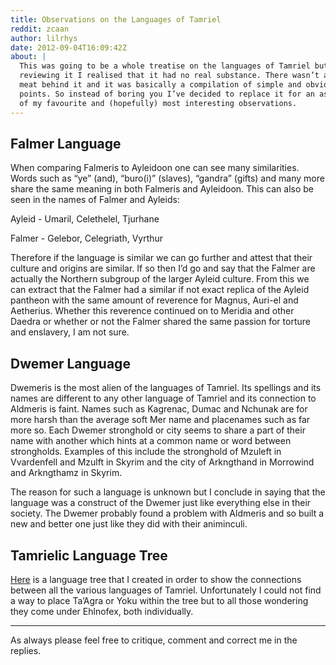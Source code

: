 ```yaml
---
title: Observations on the Languages of Tamriel
reddit: zcaan
author: lilrhys
date: 2012-09-04T16:09:42Z
about: |
  This was going to be a whole treatise on the languages of Tamriel but after
  reviewing it I realised that it had no real substance. There wasn’t any real
  meat behind it and it was basically a compilation of simple and obvious
  points. So instead of boring you I’ve decided to replace it for an assortment
  of my favourite and (hopefully) most interesting observations.
---
```



## Falmer Language

When comparing Falmeris to Ayleidoon one can see many similarities. Words such
as “ye” (and), “buro(i)” (slaves), “gandra” (gifts) and many more share the same
meaning in both Falmeris and Ayleidoon. This can also be seen in the names of
Falmer and Ayleids:

Ayleid - Umaril, Celethelel, Tjurhane

Falmer - Gelebor, Celegriath, Vyrthur

Therefore if the language is similar we can go further and attest that their
culture and origins are similar. If so then I’d go and say that the Falmer are
actually the Northern subgroup of the larger Ayleid culture. From this we can
extract that the Falmer had a similar if not exact replica of the Ayleid
pantheon with the same amount of reverence for Magnus, Auri-el and Aetherius.
Whether this reverence continued on to Meridia and other Daedra or whether or
not the Falmer shared the same passion for torture and enslavery, I am not sure.

## Dwemer Language

Dwemeris is the most alien of the languages of Tamriel. Its spellings and its
names are different to any other language of Tamriel and its connection to
Aldmeris is faint. Names such as Kagrenac, Dumac and Nchunak are for more harsh
than the average soft Mer name and placenames such as far more so. Each Dwemer
stronghold or city seems to share a part of their name with another which hints
at a common name or word between strongholds. Examples of this include the
stronghold of Mzuleft in Vvardenfell and Mzulft in Skyrim and the city of
Arkngthand in Morrowind and Arkngthamz in Skyrim.

The reason for such a language is unknown but I conclude in saying that the
language was a construct of the Dwemer just like everything else in their
society. The Dwemer probably found a problem with Aldmeris and so built a new
and better one just like they did with their animinculi.

## Tamrielic Language Tree

[Here][0] is a language tree that I created in order to show the connections
between all the various languages of Tamriel. Unfortunately I could not find a
way to place Ta’Agra or Yoku within the tree but to all those wondering they
come under Ehlnofex, both individually.

----

As always please feel free to critique, comment and correct me in the replies.

[0]: https://notepad.cc/share/JFjWzEVk2M
